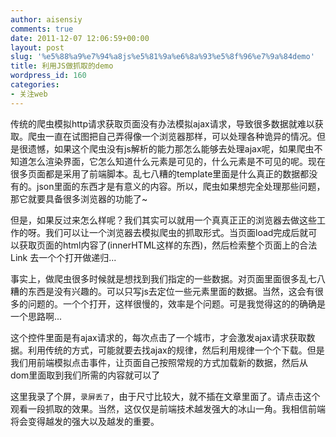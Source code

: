 ```yaml
---
author: aisensiy
comments: true
date: 2011-12-07 12:06:59+00:00
layout: post
slug: '%e5%88%a9%e7%94%a8js%e5%81%9a%e6%8a%93%e5%8f%96%e7%9a%84demo'
title: 利用JS做抓取的demo
wordpress_id: 160
categories:
- 关注web
---
```


传统的爬虫模拟http请求获取页面没有办法模拟ajax请求，导致很多数据就难以获取。爬虫一直在试图把自己弄得像一个浏览器那样，可以处理各种诡异的情况。但是很遗憾，如果这个爬虫没有js解析的能力那怎么能够去处理ajax呢，如果爬虫不知道怎么渲染界面，它怎么知道什么元素是可见的，什么元素是不可见的呢。现在很多页面都是采用了前端脚本。乱七八糟的template里面是什么真正的数据都没有的。json里面的东西才是有意义的内容。所以，爬虫如果想完全处理那些问题，那它就要具备很多浏览器的功能了~

但是，如果反过来怎么样呢？我们其实可以就用一个真真正正的浏览器去做这些工作的呀。我们可以让一个浏览器去模拟爬虫的抓取形式。当页面load完成后就可以获取页面的html内容了(innerHTML这样的东西)，然后检索整个页面上的合法Link 去一个个打开做递归...

事实上，做爬虫很多时候就是想找到我们指定的一些数据。对页面里面很多乱七八糟的东西是没有兴趣的。可以只写js去定位一些元素里面的数据。当然，这会有很多的问题的。一个个打开，这样很慢的，效率是个问题。可是我觉得这的的确确是一个思路啊...

这个控件里面是有ajax请求的，每次点击了一个城市，才会激发ajax请求获取数据。利用传统的方式，可能就要去找ajax的规律，然后利用规律一个个下载。但是我们用前端模拟点击事件，让页面自己按照常规的方式加载新的数据，然后从dom里面取到我们所需的内容就可以了

这里我录了个屏，`录屏丢了`，由于尺寸比较大，就不插在文章里面了。请点击这个观看一段抓取的效果。当然，这仅仅是前端技术越发强大的冰山一角。我相信前端将会变得越发的强大以及越发的重要。
